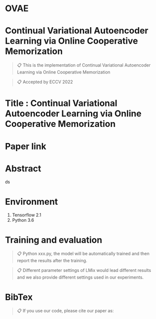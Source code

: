 # OVAE

# Continual Variational Autoencoder Learning via Online Cooperative Memorization

>📋 This is the implementation of Continual Variational Autoencoder Learning via Online Cooperative Memorization

>📋 Accepted by ECCV 2022

# Title : Continual Variational Autoencoder Learning via Online Cooperative Memorization

# Paper link  



# Abstract

ds

# Environment

1. Tensorflow 2.1
2. Python 3.6

# Training and evaluation

>📋 Python xxx.py, the model will be automatically trained and then report the results after the training.

>📋 Different parameter settings of LMix would lead different results and we also provide different settings used in our experiments.

# BibTex
>📋 If you use our code, please cite our paper as:


